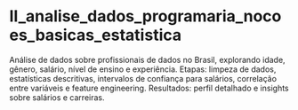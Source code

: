 # II_analise_dados_programaria_nocoes_basicas_estatistica
Análise de dados sobre profissionais de dados no Brasil, explorando idade, gênero, salário, nível de ensino e experiência. Etapas: limpeza de dados, estatísticas descritivas, intervalos de confiança para salários, correlação entre variáveis e feature engineering. Resultados: perfil detalhado e insights sobre salários e carreiras.
